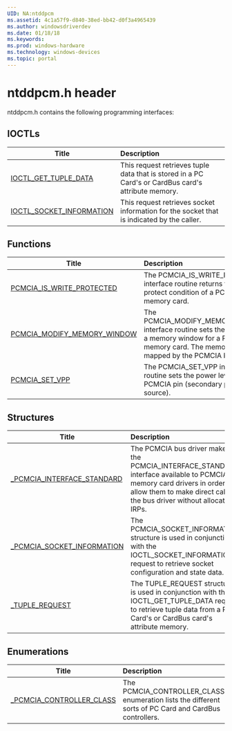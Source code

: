 ```yaml
---
UID: NA:ntddpcm
ms.assetid: 4c1a57f9-d840-38ed-bb42-d0f3a4965439
ms.author: windowsdriverdev
ms.date: 01/18/18
ms.keywords: 
ms.prod: windows-hardware
ms.technology: windows-devices
ms.topic: portal
---
```


# ntddpcm.h header



ntddpcm.h contains the following programming interfaces:




## IOCTLs
| Title | Description |
| ---- |:---- |
| [IOCTL_GET_TUPLE_DATA](ni-ntddpcm-ioctl_get_tuple_data.md) | This request retrieves tuple data that is stored in a PC Card's or CardBus card's attribute memory. |
| [IOCTL_SOCKET_INFORMATION](ni-ntddpcm-ioctl_socket_information.md) | This request retrieves socket information for the socket that is indicated by the caller. |


## Functions
| Title | Description |
| ---- |:---- |
| [PCMCIA_IS_WRITE_PROTECTED](nc-ntddpcm-pcmcia_is_write_protected.md) | The PCMCIA_IS_WRITE_PROTECTED interface routine returns the write-protect condition of a PCMCIA memory card. |
| [PCMCIA_MODIFY_MEMORY_WINDOW](nc-ntddpcm-pcmcia_modify_memory_window.md) | The PCMCIA_MODIFY_MEMORY_WINDOW interface routine sets the attributes of a memory window for a PCMCIA memory card. The memory window is mapped by the PCMCIA bus driver. |
| [PCMCIA_SET_VPP](nc-ntddpcm-pcmcia_set_vpp.md) | The PCMCIA_SET_VPP interface routine sets the power level of the Vpp PCMCIA pin (secondary power source). |



## Structures
| Title | Description |
| ---- |:---- |
| [_PCMCIA_INTERFACE_STANDARD](ns-ntddpcm-_pcmcia_interface_standard.md) | The PCMCIA bus driver makes the PCMCIA_INTERFACE_STANDARD interface available to PCMCIA memory card drivers in order to allow them to make direct calls to the bus driver without allocating IRPs. |
| [_PCMCIA_SOCKET_INFORMATION](ns-ntddpcm-_pcmcia_socket_information.md) | The PCMCIA_SOCKET_INFORMATION structure is used in conjunction with the IOCTL_SOCKET_INFORMATION request to retrieve socket configuration and state data. |
| [_TUPLE_REQUEST](ns-ntddpcm-_tuple_request.md) | The TUPLE_REQUEST structure is used in conjunction with the IOCTL_GET_TUPLE_DATA request to retrieve tuple data from a PC Card's or CardBus card's attribute memory. |


## Enumerations
| Title | Description |
| ---- |:---- |
| [_PCMCIA_CONTROLLER_CLASS](ne-ntddpcm-_pcmcia_controller_class.md) | The PCMCIA_CONTROLLER_CLASS enumeration lists the different sorts of PC Card and CardBus controllers. |